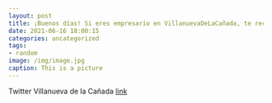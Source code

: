 ```yaml
---
layout: post
title: ¡Buenos días! Si eres empresario en VillanuevaDeLaCañada, te recordamos que está abierta la convocatoria de ayudas destinadas a...
date: 2021-06-16 18:00:15
categories: uncategorized
tags:
- random
image: /img/image.jpg
caption: This is a picture
---
```

Twitter Villanueva de la Cañada [link](https://twitter.com/AytoVDLCanada/status/1405068707332870146)
